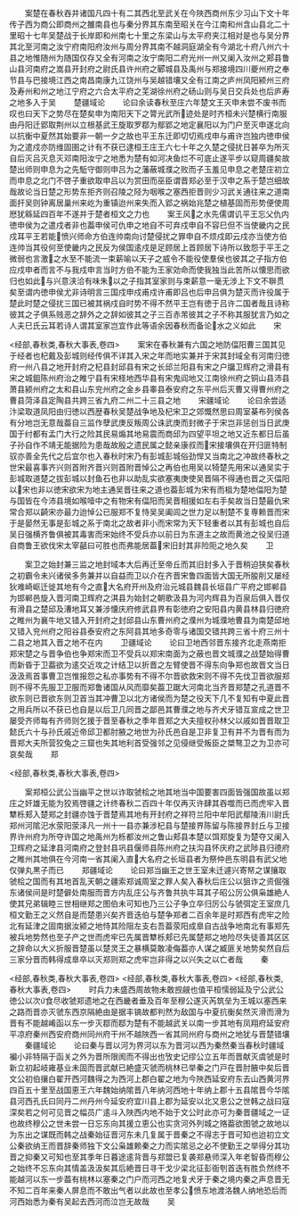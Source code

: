 <!-- { "loadSidebar": true } -->
　　案楚在春秋吞并诸国凡四十有二其西北至武关在今陜西商州东少习山下文十年传子西为商公即商州之雒南县也与秦分界其东南至昭关在今江南和州含山县北二十里昭十七年吴楚战于长岸即和州南七十里之东梁山与太平府夹江相对是也与吴分界其北至河南之汝宁府南阳府汝州与周分界其南不越洞庭湖全有今湖北十府八州六十县之地惟随州为随国仅存又全有河南之汝宁南阳二府光州一州又阑入汝州之郏县鲁山县河南府之嵩县开封府之尉氏县许州府之郾城县及禹州与郑接境四川夔州府之奉节县与巴接境江西之南昌南康九江饶州与吴越错壤又全有江南之庐州凤阳颍州三府及寿州和州之地江宁府之六合太平府之芜湖徐州府之砀山则与吴日交兵处也后庐寿之地多入于吴
　　楚疆域论
　　论曰余读春秋至庄六年楚文王灭申未尝不废书而叹也曰天下之势尽在楚矣申为南阳天下之膂光武所迹处是时齐桓未兴楚横行南服由丹阳迁郢取荆州以立根基武王旋取罗鄀为鄢郢之地定襄阳以为门户至灭申遂北向以抗衡中夏然其始要非一朝一夕之故也平王东迁即切切焉戍申与甫许岂独内徳申侯为之遣戍亦防维固圉之计有不获已逮桓王庄王六七十年之久楚之侵扰日甚卒为所灭自后灭吕灭息灭邓南阳汝宁之地悉为楚有如河决鱼烂不可底止遂平步以窥周疆矣故楚出师则申息为之先駈守御则申吕为之藩蔽城濮之败而子玉羞见申息之老楚庄初立而申息之北门不啓子重欲取申吕以为赏田而巫臣谓晋郑必至于汉申之系于楚岂细故哉故论当日楚之形势东拒齐则召陵之陉为咽喉之塞西拒晋则少习武关通往来之道南面扞吴则钟离居巢州来屹为重镇迨州来失而入郢之祸始兆楚之植基固而形势便使周厯犹緜延四百年不遂并于楚者桓文之力也
　　案王风之水先儒谓讥平王忘父仇内徳申侯为之遣戍者非也葢申侯可仇申之地自不可弃戍申自不容巳但不当使畿内之民戍耳平王若能愤兴师命方伯连帅南向讨楚侵扰之罪申自不烦戍即云戍亦当使方伯连帅当其役何至使畿内之民反为侯国逺戍是足顾居上首顾居下诗所以致怨于平王之微弱也言激之水至不能流一束薪喻以天子之威令不能役使羣侯也彼其之子指方伯应戍申者而言不与我戍申言当时方伯不能为王家効命而使我独当此苦所以懐思而欲归也如此与兴意浃洽有味朱以之子指其室家则与束薪意一毫无涉上下文不聨贯矣至谓内徳申侯尤非诗明言三国戍申戍甫戍许甫即吕也后申吕俱为楚灭而许役属于楚此时楚之侵扰三国已被其祸戍自时势不得不然平王岂有徳于吕许二国者哉且诗称彼其之子俱系贱恶之辞外之之辞如彼其之子三百赤芾彼其之子不称其服犹言乃如之人夫巳氏云耳若诗人谓其室家岂宜作此等语余因春秋而备论水之义如此
　　宋











<经部,春秋类,春秋大事表,卷四>
　　案宋在春秋兼有六国之地防偪阳曹三国其见于经者也杞戴及彭城则经传俱不详其入宋之年而地实兼并于宋其封域全有河南归徳府一州八县之地开封府之杞县封邱县有宋之长邱兰阳县有宋之户牖卫辉府之滑县有宋之城鉏陈州府治之睢宁县有宋柽地西华县有宋鬼阎地又江南徐州府之铜山县沛县萧县颍州府之太和县山东兖州府之金乡县睾县泰安府之东平州后灭曹又得曹州府之曹县菏泽县定陶县共跨三省九府二州二十三县之地
　　宋疆域论
　　论曰余尝适汴梁取道凤阳由归徳以西歴春秋吴楚战争地及杞宋卫之郊慨然思曰周室棊布列侯各有分地岂无意哉葢自三监作孽武庚反叛周公诛武庚而封微子于宋岂非惩创当日武庚国于纣都有孟门大行之险其民易煽其地易震而商邱为四望平坦之地又近东都日后虽子孙自作不靖无能据险为患哉故殷之遗民属之懿亲康叔而宋接壤俱在开归匪特制驭亦善全先代之后宜尔也入春秋时宋乃有彭城彭城俗劲悍又当南北之冲故终春秋之世宋最喜事齐兴则首附齐晋兴则首附晋悼公之再伯也用吴以犄楚先用宋以通吴实于彭城取道楚之拔彭城以封鱼石也非以助乱实欲塞夷庚使吴晋隔不得通也晋之灭偪阳以宋也非以徳宋欲宋为地主通吴晋往来之道也葢彭城为宋有而柤为楚地偪阳为楚与国皆在今沛县境如喉噎中之有物宋有偪阳而吴晋相援如左右手矣故当日楚最仇宋常合郑以齮宋亦最力迨悼公已服郑不复恃吴吴阖闾之世力足以制楚不复専赖晋而宋于是晏然无事是彭城之系于南北之故者非小而宋常为天下轻重者以其有彭城也自后吴日强横齐鲁俱被其毒害而宋始终不受兵亦以前日为东道主之故而黄池之役吴归道自商鲁王欲伐宋太宰嚭曰可胜也而弗能居葢宋旧封其非险阨之地久矣
　　卫























　　案卫之始封兼三监之地封域本大后再迁至帝丘而其旧封多入于晋稍迫狭矣春秋之初霸令未兴诸侯多务兼并以自益而卫以介在齐晋宋鲁四面皆大国无所朘削又屡经狄难崎岖迁徙其地有今之直大名府开州及府治元城县魏县长垣县广平府之邯郸县为邯郸邑旋入晋河南卫辉府之淇县为始封之朝歌汲县为河内辉县为百泉后俱入晋仅有滑县之楚邱及漕地耳又兼涉懐庆府修武县界有彰徳府之安阳县内黄县林县归徳府之睢州为襄牛地又错入开封府之封邱县山东曹州府之濮州为城濮地曹县为南楚邱地又错入兖州府之阳谷县泰安府之东阿县其地多奇零与诸国交错共跨三省十府三州十二县之地其入晋之地不在内
　　卫疆域论
　　论曰卫地西邻晋东接齐北走燕南拒郑宋楚之与晋争伯也争郑宋而卫不受兵以郑宋南面为之蔽也晋文城濮之战楚始得曹而新昏于卫葢欲为逺交近攻之计结卫以折晋之左臂使晋不得东向争郑也故晋文当日汲汲焉首事曹卫岂惟报怨之私亦事势有不得不尔晋欲救宋则不得不先伐卫晋欲服郑则不得不先服卫卫服而郑鲁诸国从风而靡矣葢卫踞大河南北当齐晋郑楚之孔道晋不欲东则已晋欲东则卫首当其冲曹卫以北方诸侯而为楚之役天下几不复知有中夏此晋之用兵所以不获已也自是以后卫几同晋之鄙邑其曹濮之地与齐犬牙错互宣成之世卫屡受齐师每有齐师则乞援于晋至春秋之季年晋郑之大夫擅权孙林父以戚如晋晋取卫懿氏六十与孙氏戚近帝邱卫都肘腋之地世为孙氏邑自是卫非复卫有并不为晋有而为晋郑大夫所营狡兔之三窟也失其地利首受强邻之见侵继受叛臣之桀骜卫之为卫亦可哀矣哉
　　郑



<经部,春秋类,春秋大事表,卷四>














　　案郑桓公武公当幽平之世以诈取虢桧之地其地当中国要害四面皆强国故虽以郑庄之奸雄无能为狡焉啓疆之计终春秋二百四十年仅再灭许肆其吞噬而已而虎牢入晋犨栎郏入楚郑之封疆亦蚀于晋楚焉其地有开封府之祥符兰阳中牟阳武鄢陵洧川尉氏郑州河隂汜水荥阳荥泽凡一州十一县亦兼涉杞县与楚接界陈留与陈接界封丘与卫接界许州府为所夺许国之地禹州为栎都汝州之鲁山郏县本楚以饵郑旋复为楚夺又阑入卫辉府之延津县河南府之登封县巩县偃师县陈州府之扶沟县怀庆府之武陟县归德府之睢州其地俱在今河南一省其阑入直大名府之长垣县者为祭仲邑东明县有武父地仅弹丸黒子而已
　　郑疆域论
　　论曰郑当幽王之世王室未迁遽兴寄帑之谋攘取虢桧之国而有其地首乱天朝之疆索郑诚周室之罪人矣入春秋后庄公以狙诈之资倔强东诸侯间是时楚僻处南服而晋方内乱庄公与齐鲁共执牛耳其子昭公厉公俱枭雄絶人使其兄弟辑睦三世相继郑之图伯未可知也乃三公子争立卒归厉公与虢弭定王室庶几桓文勤王之义然自是而楚患兴矣齐晋迭伯与楚争郑者二百余年是时郑西有虎牢之险北有延津之固南据汝颍之地恃其险阻左支右吾葢荥阳成臯自古战争地南北有事郑先被兵地势然也至子产之世而虎牢已先属晋犨栎郏已先属楚郑之地险尽失徒善其区区之辞命以大义折服晋楚虽以楚灵王之暴横莫敢凌侮葢亦人谋之臧匪关地势矣然自后三家分晋而韩得成臯卒以灭郑则郑之虎牢岂非得之以兴失之以亡者哉
　　秦



<经部,春秋类,春秋大事表,卷四>
<经部,春秋类,春秋大事表,卷四>
<经部,春秋类,春秋大事表,卷四>
　　时兵力未盛西周故物未敢觊觎也值平桓懦弱延及宁公武公徳公以次食尽收虢郑遗地之在西畿者垂及百年至穆公遂灭芮筑垒为王城以塞西来之路而晋亦灭虢东西京隔絶由是据丰镐故都判然为敌国与中夏抗衡矣然灭滑而滑为晋有不能越崤函以东一步灭鄀而鄀为楚有不能越武关以南一步其地有凤翔府延安府平凉府秦州西安府商州同州府干州不越陜西一省其同州府与商州之地犹与晋楚错壤
　　秦疆域论
　　论曰秦与晋以河为界河以东为晋河以西为秦然秦当春秋时疆域褊小非特隔于函关之外为晋所限阂而不得出也攷史记缪公立五年而晋献灭虞虢是时新立初起岐雍基业未固而晋武献已絶盛灭虢而桃林已举秦之门戸在晋肘腋中矣后晋文公初伯攘白翟开西河魏得之为西河上郡白翟之地为今陜西延安府东去山西黄河界四百五十里至战国恵王六年魏始纳隂晋八年纳河西地十年纳上郡十五县隂晋今华隂县河西孔氏曰同丹二州丹州今延安府宜川县上郡为延安以北又恵公之世韩之战曰寇深矣若之何可见晋之幅员广逺斗入陜西内地不始于文公时此亦可为秦晋疆域之一证也故终穆公之世未尝一日忘东向其援立恵公也实贪河外列城之赂葢欲图虢之故地以为东出之谋既而韩之战秦始征晋河东未几复属于晋秦之不得志于晋可知也迨初立文公秦欲纳王而晋辞秦师独下文公枭雄赖秦之力而实隂忌之必不使勤王之举得分其功晋之抑秦又可知也至其季年日暮途逺背晋与郑盟已复袭郑悬师深入年老智昏而穆公之始终不忘东向其情盖汲汲矣其后絶晋日寻干戈少梁北征彭衙刳首迭有胜负然终不能越河以东一步葢有桃林以塞秦之门户而河西之地复犬牙于秦之境内秦之声息晋无不知二百年来秦人屏息而不敢出气者以此故也至孝公愤东地渡洛魏人纳地恐后而河西始悉为秦有吴起去西河而泣岂无故哉
　　吴



















